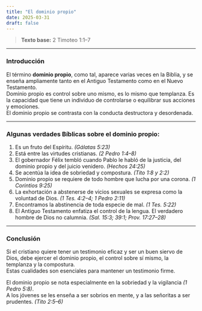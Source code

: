 ```yaml
---
title: "El dominio propio"
date: 2025-03-31
draft: false
---
```


> **Texto base:** 2 Timoteo 1:1–7

---

### Introducción

El término **dominio propio**, como tal, aparece varias veces en la Biblia, y se enseña ampliamente tanto en el Antiguo Testamento como en el Nuevo Testamento.  
Dominio propio es control sobre uno mismo, es lo mismo que templanza. Es la capacidad que tiene un individuo de controlarse o equilibrar sus acciones y emociones.  
El dominio propio se contrasta con la conducta destructora y desordenada.

---

### Algunas verdades Bíblicas sobre el dominio propio:

1. Es un fruto del Espíritu. *(Gálatas 5:23)*
2. Está entre las virtudes cristianas. *(2 Pedro 1:4–8)*
3. El gobernador Félix tembló cuando Pablo le habló de la justicia, del dominio propio y del juicio venidero. *(Hechos 24:25)*
4. Se acentúa la idea de sobriedad y compostura. *(Tito 1:8 y 2:2)*
5. Dominio propio se requiere de todo hombre que lucha por una corona. *(1 Corintios 9:25)*
6. La exhortación a abstenerse de vicios sexuales se expresa como la voluntad de Dios. *(1 Tes. 4:2–4; 1 Pedro 2:11)*
7. Encontramos la abstinencia de toda especie de mal. *(1 Tes. 5:22)*
8. El Antiguo Testamento enfatiza el control de la lengua. El verdadero hombre de Dios no calumnia. *(Sal. 15:3; 39:1; Prov. 17:27–28)*

---

### Conclusión

Si el cristiano quiere tener un testimonio eficaz y ser un buen siervo de Dios, debe ejercer el dominio propio, el control sobre sí mismo, la templanza y la compostura.  
Estas cualidades son esenciales para mantener un testimonio firme.

El dominio propio se nota especialmente en la sobriedad y la vigilancia *(1 Pedro 5:8)*.  
A los jóvenes se les enseña a ser sobrios en mente, y a las señoritas a ser prudentes. *(Tito 2:5–6)*
